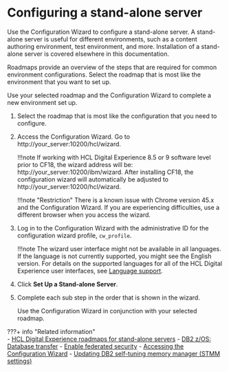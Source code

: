 # Configuring a stand-alone server

Use the Configuration Wizard to configure a stand-alone server. A stand-alone server is useful for different environments, such as a content authoring environment, test environment, and more. Installation of a stand-alone server is covered elsewhere in this documentation.

Roadmaps provide an overview of the steps that are required for common environment configurations. Select the roadmap that is most like the environment that you want to set up.

Use your selected roadmap and the Configuration Wizard to complete a new environment set up.

1.  Select the roadmap that is most like the configuration that you need to configure.

2.  Access the Configuration Wizard. Go to http://your_server:10200/hcl/wizard.
    
    !!!note
        If working with HCL Digital Experience 8.5 or 9 software level prior to CF18, the wizard address will be: http://your_server:10200/ibm/wizard. After installing CF18, the configuration wizard will automatically be adjusted to http://your_server:10200/hcl/wizard.

    !!!note "Restriction"
        There is a known issue with Chrome version 45.x and the Configuration Wizard. If you are experiencing difficulties, use a different browser when you access the wizard.

3.  Log in to the Configuration Wizard with the administrative ID for the configuration wizard profile, `cw_profile`.
    
    !!!note
        The wizard user interface might not be available in all languages. If the language is not currently supported, you might see the English version. For details on the supported languages for all of the HCL Digital Experience user interfaces, see [Language support](../../deploy_dx/manage/portal_admin_tools/language_support/index.md).

4.  Click **Set Up a Stand-alone Server**.

5.  Complete each sub step in the order that is shown in the wizard.

    Use the Configuration Wizard in conjunction with your selected roadmap.

???+ info "Related information"  
    -   [HCL Digital Experience roadmaps for stand-alone servers](../../get_started/plan_deployment/traditional_deployment/roadmaps/rm_install_deployment/rm_standalone_servers/rm_standalone_parent.md)
    -   [DB2 z/OS: Database transfer](../manage/db_mgmt_sys/dbtransfer_zOS/index.md)
    -   [Enable federated security](../manage/security/people/authentication/user_registry/cw_ldap.md)
    -   [Accessing the Configuration Wizard](../../deploy_dx/manage/portal_admin_tools/cfg_wizard/configuration/cw_run.md)
    -   [Updating DB2 self-tuning memory manager (STMM settings)](../manage/migrate/next_steps/post_mig_activities/mig_post_cf.md)

